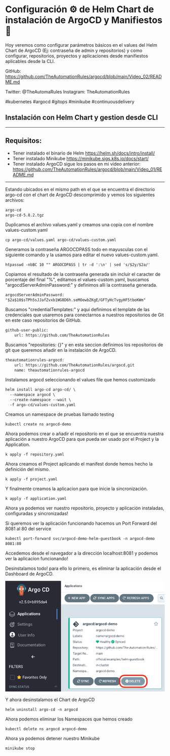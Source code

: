 # Configuración ⚙️ de Helm Chart de instalación de ArgoCD y Manifiestos 🤘

Hoy veremos como configurar parámetros básicos en el values del Helm Chart de ArgoCD (Ej: contraseña de admin y 
repositorios) y como configurar, repositorios, proyectos y aplicaciones desde manifiestos aplicables desde la CLI.

GitHub:
https://github.com/TheAutomationRules/argocd/blob/main/Video_02/README.md

Twitter: @TheAutomaRules
Instagram: TheAutomationRules

#kubernetes #argocd #gitops #minikube #continuousdelivery

## Instalación con Helm Chart y gestion desde CLI

---
## Requisitos:

- Tener instalado el binario de Helm https://helm.sh/docs/intro/install/
- Tener instalado Minikube https://minikube.sigs.k8s.io/docs/start/
- Tener instalado ArgoCD sigue los pasos en mi video anterior: https://github.com/TheAutomationRules/argocd/blob/main/Video_01/README.md
---
Estando ubicados en el mismo path en el que se encuentra el directorio argo-cd con el chart de ArgoCD descomprimido y vemos los siguientes archivos:
```` 
argo-cd
argo-cd-5.8.2.tgz
````
Duplicamos el archivo values.yaml y creamos una copia con el nombre values-custom.yaml
````
cp argo-cd/values.yaml argo-cd/values-custom.yaml
````
Generamos la contraseña ARGOCDPASS todo en mayusculas con el siguiente comando y la usamos para editar el nuevo values-custom.yaml.
````
htpasswd -nbBC 10 "" ARGOCDPASS | tr -d ':\n' | sed 's/$2y/$2a/'
````
Copiamos el resultado de la contraseña generada sin incluir el caracter de porcentaje del final "%", editamos el values-custom.yaml, buscamos "argocdServerAdminPassword:" y definimos alli la contraseña generada.
````
argocdServerAdminPassword: "$2a$10$sTPh5sJJafZvxb1WG8D6h.seMOewbZKgE/GFTyHcTvgyHF5tboKWm"
````
Buscamos "credentialTemplates:" y aqui definimos el template de las credenciales que usaremos para conectarnos a nuestros repositorios de Git en este caso repositorios de GitHub.
````
github-user-public:
    url: https://github.com/TheAutomationRules
````
Buscamos "repositories: {}" y en esta seccion definimos los repositorios de git que queremos añadir en la instalación de ArgoCD.
````
theautomationrules-argocd:
    url: https://github.com/TheAutomationRules/argocd.git
    name: theautomationrules-argocd
````

Instalamos argocd seleccionando el values file que hemos customizado
````
helm install argo-cd argo-cd/ \
  --namespace argocd \
  --create-namespace --wait \
  -f argo-cd/values-custom.yaml
````
Creamos un namespace de pruebas llamado testing
````
kubectl create ns argocd-demo
````
Ahora podemos crear o añadir el repositorio en el que se encuentra nuestra aplicación a nuestro ArgoCD para que pueda ser usado por el Project y la Application.
````
k apply -f repository.yaml
````
Ahora creamos el Project aplicando el manifest donde hemos hecho la definición del mismo.
````
k apply -f project.yaml
````
Y finalmente creamos la aplicacion para que inicie la sincronización.
````
k apply -f application.yaml
````
Ahora ya podemos ver nuestro repositorio, proyecto y aplicación instaladas, configuradas y sincronizadas!

Si queremos ver la aplicación funcionando hacemos un Port Forward del 8081 al 80 del service
````
kubectl port-forward svc/argocd-demo-helm-guestbook -n argocd-demo 8081:80
````
Accedemos desde el navegador a la dirección localhost:8081 y podemos ver la aplicacion funcionando!

Desinstalamos todo! para ello lo primero, es eliminar la aplicación desde el Dashboard de ArgoCD.

![alt text](/documentation/ArgoCD/Anexos/Pasted%20image%2020240608190647.png)

Y ahora desinstalamos el Chart de ArgoCD
````
helm uninstall argo-cd -n argocd
````
Ahora podemos eliminar los Namespaces que hemos creado
````
kubectl delete ns argocd argocd-demo
````
Ahora ya podemos detener nuestro Minikube
```
minikube stop
```
